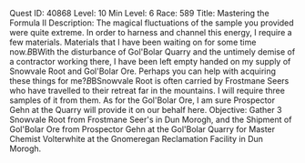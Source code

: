 Quest ID: 40868
Level: 10
Min Level: 6
Race: 589
Title: Mastering the Formula II
Description: The magical fluctuations of the sample you provided were quite extreme. In order to harness and channel this energy, I require a few materials. Materials that I have been waiting on for some time now.$B$BWith the disturbance of Gol'Bolar Quarry and the untimely demise of a contractor working there, I have been left empty handed on my supply of Snowvale Root and Gol'Bolar Ore. Perhaps you can help with acquiring these things for me?$B$BSnowvale Root is often carried by Frostmane Seers who have travelled to their retreat far in the mountains. I will require three samples of it from them. As for the Gol'Bolar Ore, I am sure Prospector Gehn at the Quarry will provide it on our behalf here.
Objective: Gather 3 Snowvale Root from Frostmane Seer's in Dun Morogh, and the Shipment of Gol'Bolar Ore from Prospector Gehn at the Gol'Bolar Quarry for Master Chemist Volterwhite at the Gnomeregan Reclamation Facility in Dun Morogh.

